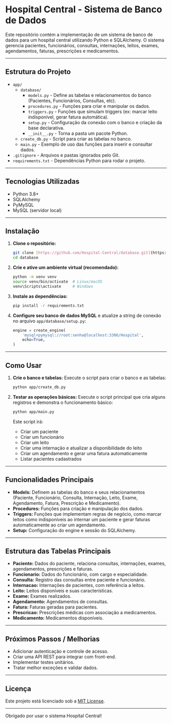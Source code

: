 # Hospital Central - Sistema de Banco de Dados

Este repositório contém a implementação de um sistema de banco de dados para um hospital central utilizando Python e SQLAlchemy. O sistema gerencia pacientes, funcionários, consultas, internações, leitos, exames, agendamentos, faturas, prescrições e medicamentos.

---
## Estrutura do Projeto

- `app/`
  - `database/`
    - `models.py` - Define as tabelas e relacionamentos do banco (Pacientes, Funcionários, Consultas, etc).
    - `procedures.py` - Funções para criar e manipular os dados.
    - `triggers.py` - Funções que simulam triggers (ex: marcar leito indisponível, gerar fatura automática).
    - `setup.py` - Configuração da conexão com o banco e criação da base declarativa.
    - `__init__.py` - Torna a pasta um pacote Python.
  - `create_db.py` - Script para criar as tabelas no banco.
  - `main.py` - Exemplo de uso das funções para inserir e consultar dados.
- `.gitignore` - Arquivos e pastas ignorados pelo Git.
- `requirements.txt` - Dependências Python para rodar o projeto.

---

## Tecnologias Utilizadas

- Python 3.8+
- SQLAlchemy
- PyMySQL
- MySQL (servidor local)

---
## Instalação

1.  **Clone o repositório:**

    ```bash
    git clone [https://github.com/Hospital-Central/database.git](https://github.com/Hospital-Central/database.git)
    cd database
    ```

2.  **Crie e ative um ambiente virtual (recomendado):**

    ```bash
    python -m venv venv
    source venv/bin/activate  # Linux/macOS
    venv\Scripts\activate     # Windows
    ```

3.  **Instale as dependências:**

    ```bash
    pip install -r requirements.txt
    ```

4.  **Configure seu banco de dados MySQL** e atualize a string de conexão no arquivo `app/database/setup.py`:

    ```python
    engine = create_engine(
        'mysql+pymysql://root:senha@localhost:3306/Hospital',
        echo=True,
    )
    ```

---
## Como Usar

1.  **Crie o banco e tabelas:**
    Execute o script para criar o banco e as tabelas:

    ```bash
    python app/create_db.py
    ```

2.  **Testar as operações básicas:**
    Execute o script principal que cria alguns registros e demonstra o funcionamento básico:

    ```bash
    python app/main.py
    ```
    Este script irá:
    * Criar um paciente
    * Criar um funcionário
    * Criar um leito
    * Criar uma internação e atualizar a disponibilidade do leito
    * Criar um agendamento e gerar uma fatura automaticamente
    * Listar pacientes cadastrados

---
## Funcionalidades Principais

* **Models:** Definem as tabelas do banco e seus relacionamentos (Paciente, Funcionário, Consulta, Internação, Leito, Exame, Agendamento, Fatura, Prescrição e Medicamento).
* **Procedures:** Funções para criação e manipulação dos dados.
* **Triggers:** Funções que implementam regras de negócio, como marcar leitos como indisponíveis ao internar um paciente e gerar faturas automaticamente ao criar um agendamento.
* **Setup:** Configuração do engine e sessão do SQLAlchemy.

---
## Estrutura das Tabelas Principais

* **Paciente:** Dados do paciente, relaciona consultas, internações, exames, agendamentos, prescrições e faturas.
* **Funcionario:** Dados do funcionário, com cargo e especialidade.
* **Consulta:** Registro das consultas entre paciente e funcionário.
* **Internacao:** Internações de pacientes, com referência a leitos.
* **Leito:** Leitos disponíveis e suas características.
* **Exame:** Exames realizados.
* **Agendamento:** Agendamentos de consultas.
* **Fatura:** Faturas geradas para pacientes.
* **Prescricao:** Prescrições médicas com associação a medicamentos.
* **Medicamento:** Medicamentos disponíveis.

---
## Próximos Passos / Melhorias

* Adicionar autenticação e controle de acesso.
* Criar uma API REST para integrar com front-end.
* Implementar testes unitários.
* Tratar melhor exceções e validar dados.

---
## Licença

Este projeto está licenciado sob a [MIT License](LICENSE).

---

Obrigado por usar o sistema Hospital Central!